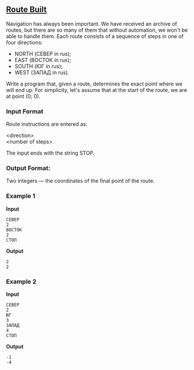 ## [Route Built](../../../solutions/2.3/23_j.py)

Navigation has always been important.
We have received an archive of routes, but there are so many of them that without automation, we won't be able to handle them. Each route consists of a sequence of steps in one of four directions:

- NORTH (СЕВЕР in rus);
- EAST (ВОСТОК in rus);
- SOUTH (ЮГ in rus);
- WEST (ЗАПАД in rus).

Write a program that, given a route, determines the exact point where we will end up.
For simplicity, let's assume that at the start of the route, we are at point (0; 0).

### Input Format

Route instructions are entered as:

\<direction>\
\<number of steps>

The input ends with the string STOP.

### Output Format:

Two integers — the coordinates of the final point of the route.

### Example 1

**Input**
```plaintext
СЕВЕР
2
ВОСТОК
2
СТОП
```

**Output**
```plaintext
2
2
```

### Example 2

**Input**
```plaintext
СЕВЕР
2
ЮГ
3
ЗАПАД
4
СТОП
```

**Output**
```plaintext
-1
-4
```
